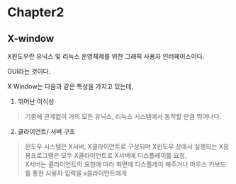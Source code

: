 Chapter2
===

X-window
---

X윈도우란 유닉스 및 리눅스 운영체제를 위한 그래픽 사용자 인터페이스이다.

GUI라는 것이다.

X Window는 다음과 같은 특성을 가지고 있는데,

1. 뛰어난 이식성
> 기종에 관계없이 거의 모든 유닉스, 리눅스 시스템에서 동작할 만큼 뛰어나다.

2. 클라이언트/ 서버 구조
> 윈도우 시스템은 X서버, X클라이언트로 구성되며 X윈도우 상에서 실행되는 X응용프로그램은 모두 X클라이언트로 X서버에 디스플레이를 요청,
> <br> X서버는 클라이언트의 요청에 따라 화면에 디스플레이 해주거나 마우스 키보드를 통한 사용자 입력을 x클라이언트에게 
